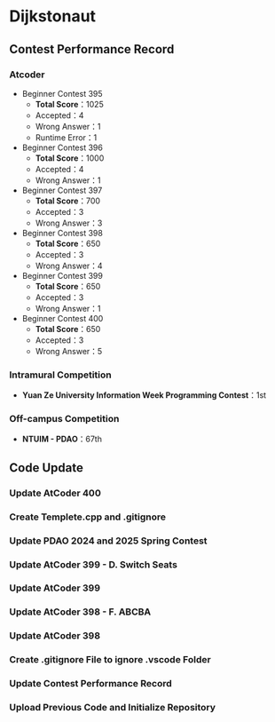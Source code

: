 # Dijkstonaut

## Contest Performance Record

### Atcoder

* Beginner Contest 395
    * **Total Score**：1025
    * Accepted：4
    * Wrong Answer：1
    * Runtime Error：1
* Beginner Contest 396
    * **Total Score**：1000
    * Accepted：4
    * Wrong Answer：1
* Beginner Contest 397
    * **Total Score**：700
    * Accepted：3
    * Wrong Answer：3
* Beginner Contest 398
    * **Total Score**：650
    * Accepted：3
    * Wrong Answer：4
* Beginner Contest 399
    * **Total Score**：650
    * Accepted：3
    * Wrong Answer：1
* Beginner Contest 400
    * **Total Score**：650
    * Accepted：3
    * Wrong Answer：5

### Intramural Competition

* **Yuan Ze University Information Week Programming Contest**：1st

### Off-campus Competition

* **NTUIM - PDAO**：67th

## Code Update

### Update AtCoder 400

### Create Templete.cpp and .gitignore

### Update PDAO 2024 and 2025 Spring Contest

### Update AtCoder 399 - D. Switch Seats

### Update AtCoder 399

### Update AtCoder 398 - F. ABCBA

### Update AtCoder 398

### Create .gitignore File to ignore .vscode Folder

### Update Contest Performance Record

### Upload Previous Code and Initialize Repository